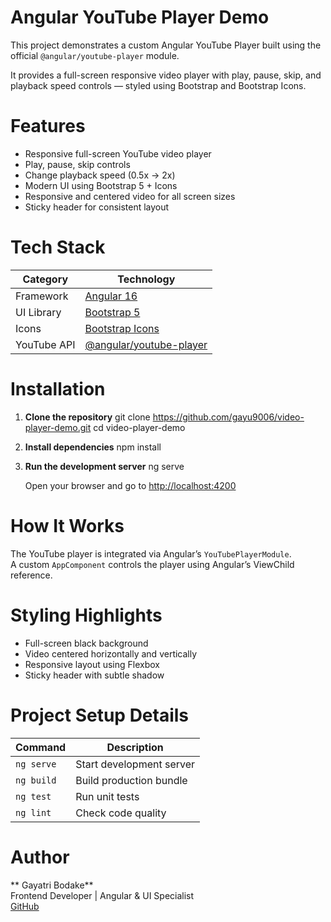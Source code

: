 # Angular YouTube Player Demo

This project demonstrates a custom Angular YouTube Player built using the official `@angular/youtube-player` module.  

It provides a full-screen responsive video player with play, pause, skip, and playback speed controls — styled using Bootstrap and Bootstrap Icons.



 #  Features

-  Responsive full-screen YouTube video player  
-  Play, pause, skip controls  
-  Change playback speed (0.5x → 2x)  
-  Modern UI using Bootstrap 5 + Icons  
-  Responsive and centered video for all screen sizes  
-  Sticky header for consistent layout  



 #  Tech Stack

| Category | Technology |
|   --|    -|
| Framework | [Angular 16](https://angular.io/) |
| UI Library | [Bootstrap 5](https://getbootstrap.com/) |
| Icons | [Bootstrap Icons](https://icons.getbootstrap.com/) |
| YouTube API | [@angular/youtube-player](https://www.npmjs.com/package/@angular/youtube-player) | 


 #  Installation  

1. **Clone the repository**
   git clone https://github.com/gayu9006/video-player-demo.git
   cd video-player-demo
  

2. **Install dependencies** 
   npm install
  

3. **Run the development server** 
   ng serve 

   Open your browser and go to   [http://localhost:4200](http://localhost:4200)

 

 #   How It Works

The YouTube player is integrated via Angular’s `YouTubePlayerModule`.  
A custom `AppComponent` controls the player using Angular’s ViewChild reference.
  
  
# Styling Highlights

- Full-screen black background
- Video centered horizontally and vertically
- Responsive layout using Flexbox
- Sticky header with subtle shadow

 

 #  Project Setup Details

| Command | Description |
|   -|    -|
| `ng serve` | Start development server |
| `ng build` | Build production bundle |
| `ng test` | Run unit tests |
| `ng lint` | Check code quality |

 
# Author

** Gayatri Bodake**  
Frontend Developer | Angular & UI Specialist  
[GitHub](https://github.com/gayu9006)
